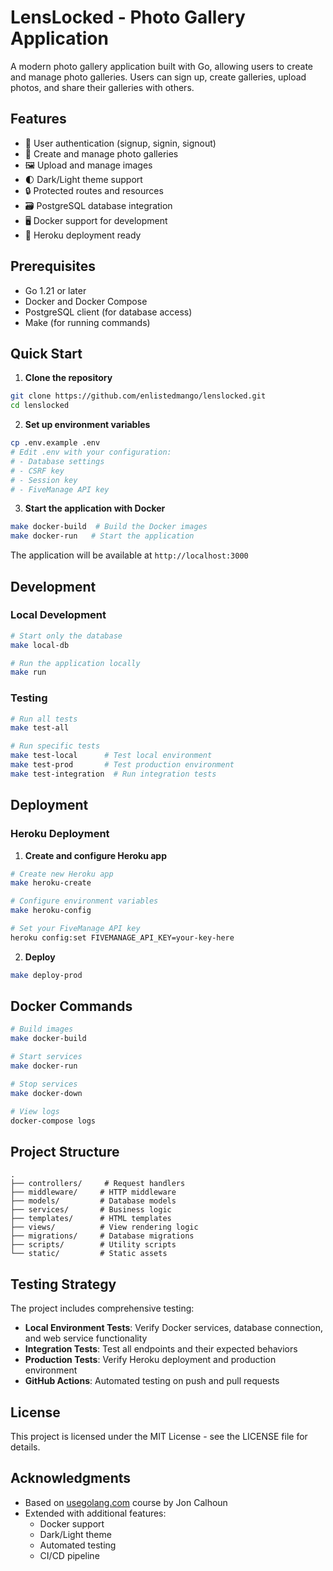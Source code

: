 # LensLocked - Photo Gallery Application

A modern photo gallery application built with Go, allowing users to create and manage photo galleries. Users can sign up, create galleries, upload photos, and share their galleries with others.

## Features

- 🔐 User authentication (signup, signin, signout)
- 📸 Create and manage photo galleries
- 🖼️ Upload and manage images
- 🌓 Dark/Light theme support
- 🔒 Protected routes and resources
- 🗃️ PostgreSQL database integration
- 🖥️ Docker support for development
- 🚀 Heroku deployment ready

## Prerequisites

- Go 1.21 or later
- Docker and Docker Compose
- PostgreSQL client (for database access)
- Make (for running commands)

## Quick Start

1. **Clone the repository**
```bash
git clone https://github.com/enlistedmango/lenslocked.git
cd lenslocked
```

2. **Set up environment variables**
```bash
cp .env.example .env
# Edit .env with your configuration:
# - Database settings
# - CSRF key
# - Session key
# - FiveManage API key
```

3. **Start the application with Docker**
```bash
make docker-build  # Build the Docker images
make docker-run   # Start the application
```

The application will be available at `http://localhost:3000`

## Development

### Local Development
```bash
# Start only the database
make local-db

# Run the application locally
make run
```

### Testing
```bash
# Run all tests
make test-all

# Run specific tests
make test-local      # Test local environment
make test-prod       # Test production environment
make test-integration  # Run integration tests
```

## Deployment

### Heroku Deployment

1. **Create and configure Heroku app**
```bash
# Create new Heroku app
make heroku-create

# Configure environment variables
make heroku-config

# Set your FiveManage API key
heroku config:set FIVEMANAGE_API_KEY=your-key-here
```

2. **Deploy**
```bash
make deploy-prod
```

## Docker Commands

```bash
# Build images
make docker-build

# Start services
make docker-run

# Stop services
make docker-down

# View logs
docker-compose logs
```

## Project Structure

```
.
├── controllers/     # Request handlers
├── middleware/     # HTTP middleware
├── models/         # Database models
├── services/       # Business logic
├── templates/      # HTML templates
├── views/          # View rendering logic
├── migrations/     # Database migrations
├── scripts/        # Utility scripts
└── static/         # Static assets
```

## Testing Strategy

The project includes comprehensive testing:

- **Local Environment Tests**: Verify Docker services, database connection, and web service functionality
- **Integration Tests**: Test all endpoints and their expected behaviors
- **Production Tests**: Verify Heroku deployment and production environment
- **GitHub Actions**: Automated testing on push and pull requests

## License

This project is licensed under the MIT License - see the LICENSE file for details.

## Acknowledgments

- Based on [usegolang.com](https://www.usegolang.com/) course by Jon Calhoun
- Extended with additional features:
  - Docker support
  - Dark/Light theme
  - Automated testing
  - CI/CD pipeline

